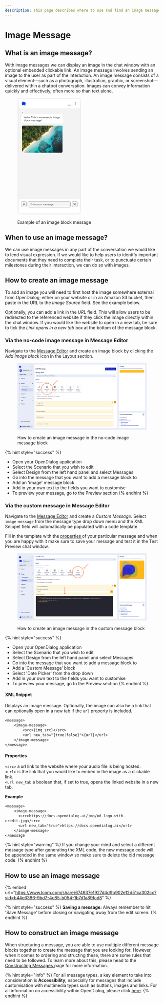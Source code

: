 ```yaml
---
description: This page describes where to use and find an image message type
---
```


# Image Message

## What is an image message?

With image messages we can display an image in the chat window with an optional embedded clickable link. An image message involves sending an image to the user as part of the interaction. An image message consists of a visual element—such as a photograph, illustration, graphic, or screenshot—delivered within a chatbot conversation. Images can convey information quickly and effectively, often more so than text alone.

<figure><img src="../../../.gitbook/assets/Screenshot 2024-06-04 at 10.18.10.png" alt="" width="209"><figcaption><p>Example of an image block message</p></figcaption></figure>

## When to use an image message?

We can use image messages in any part of the conversation we would like to lend visual expression. If we would like to help users to identify important documents that they need to complete their task, or to punctuate certain milestones during their interaction, we can do so with images.

## How to create an image message

To add an image you will need to first host the image somewhere external from OpenDialog; either on your website or in an Amazon S3 bucket, then paste in the URL to the _Image Source_ field. See the example below.

Optionally, you can add a link in the _URL_ field. This will allow users to be redirected to the referenced website if they click the image directly within the chat window. If you would like the website to open in a new tab, be sure to tick the _Link opens in a new tab_ box at the bottom of the message block. &#x20;

### Via the no-code image message in Message Editor

Navigate to the [Message Editor](../message-editor.md) and create an image block by clicking the _Add image block_ icon in the Layout section. &#x20;

<figure><img src="../../../.gitbook/assets/Group 4 (1).png" alt=""><figcaption><p>How to create an image message in the no-code image message block</p></figcaption></figure>

{% hint style="success" %}
* Open your OpenDialog application
* Select the Scenario that you wish to edit
* Select Design from the left hand panel and select Messages
* Go into the message that you want to add a message block to
* Add an 'image' message block
* Add in your own text to the fields you want to customise
* To preview your message, go to the Preview section
{% endhint %}

### Via the custom message in Message Editor

Navigate to the [Message Editor](../message-editor.md) and create a _Custom Message._ Select `image-message` from the message type drop down menu and the XML Snippet field will automatically be populated with a code template.

Fill in the template with the [properties ](image-message.md#properties)of your particular message and when you are happy with it make sure to save your message and test it in the Test Preview chat window.&#x20;

<figure><img src="../../../.gitbook/assets/Group 5 (2).png" alt=""><figcaption><p>How to create an image message in the custom message block</p></figcaption></figure>

{% hint style="success" %}
* Open your OpenDialog application
* Select the Scenario that you wish to edit
* Select Design from the left hand panel and select Messages
* Go into the message that you want to add a message block to
* Add a 'Custom Message' block
* Select 'Date Picker' from the drop down
* Add in your own text to the fields you want to customise
* To preview your message, go to the Preview section
{% endhint %}

#### XML Snippet

Displays an image message. Optionally, the image can also be a link that can optionally open in a new tab if the `url` property is included.

```
<message>
    <image-message>
        <src>{img_src}</src>
        <url new_tab="{true|false}">{url}</url>
    </image-message>
</message>
```

#### Properties

`<src>` a url link to the website where your audio file is being hosted.\
`<url>` is the link that you would like to embed in the image as a clickable link.\
`<url new_tab` a boolean that, if set to true, opens the linked website in a new tab.

**Example**

```
<message>
    <image-message> 
      <src>https://docs.opendialog.ai/img/od-logo-with-credit.jpg</src>
      <url new_tab="true">https://docs.opendialog.ai</url>
    </image-message>
</message
```

{% hint style="warning" %}
If you change your mind and select a different message type after generating the XML code, the new message code will be appended in the same window so make sure to delete the old message code.
{% endhint %}

## How to use an image message

{% embed url="https://www.loom.com/share/674637e1927d4d9b902e12d51ca302cc?sid=b44c6386-9bd7-4c85-b054-1b7d1a89fcd8" %}

{% hint style="success" %}
**Saving a message:** Always remember to hit 'Save Message' before closing or navigating away from the edit screen.
{% endhint %}

## How to construct an image message

When structuring a message, you are able to use multiple different message blocks together to create the message that you are looking for. However, when it comes to ordering and structing these, there are some rules that need to be followed. To learn more about this, please head to the [Constructing Messages ](../constructing-messages.md)page for more information.

{% hint style="info" %}
For all message types, a key element to take into consideration is **Accessibility**, especially for messages that include customisation with multimedia types such as buttons, images and links. For all information on accessibility within OpenDialog, please click [here](../../designing-accessible-chatbots.md).
{% endhint %}
